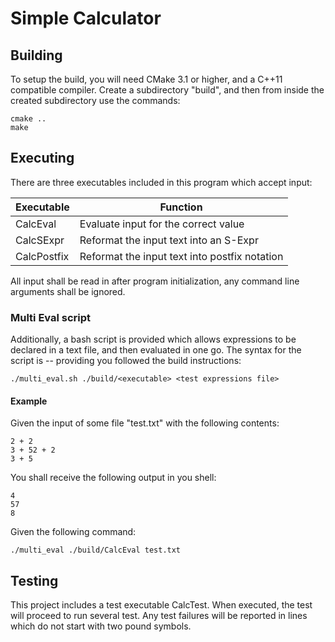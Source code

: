 # Simple Calculator

## Building

To setup the build, you will need CMake 3.1 or higher, and a C++11 compatible compiler. Create a subdirectory "build", and then from inside the created subdirectory use the commands:

````
cmake ..
make
````

## Executing

There are three executables included in this program which accept input:

| Executable  | Function                                      |
|-------------|-----------------------------------------------|
| CalcEval    | Evaluate input for the correct value          |
| CalcSExpr   | Reformat the input text into an S-Expr        |
| CalcPostfix | Reformat the input text into postfix notation |

All input shall be read in after program initialization, any command line arguments shall be ignored.

### Multi Eval script

Additionally, a bash script is provided which allows expressions to be declared in a text file, and then evaluated in one go. The syntax for the script is -- providing you followed the build instructions:

````
./multi_eval.sh ./build/<executable> <test expressions file>
````

#### Example

Given the input of some file "test.txt" with the following contents:
````
2 + 2
3 + 52 + 2
3 + 5
````

You shall receive the following output in you shell:
````
4
57
8
````

Given the following command:
````
./multi_eval ./build/CalcEval test.txt
````

## Testing

This project includes a test executable CalcTest. When executed, the test will proceed to run several test. Any test failures will be reported in lines which do not start with two pound symbols.

